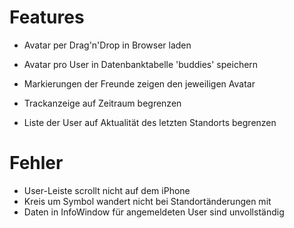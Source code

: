 Features
========

 * Avatar per Drag'n'Drop in Browser laden
 * Avatar pro User in Datenbanktabelle 'buddies' speichern
 * Markierungen der Freunde zeigen den jeweiligen Avatar

 * Trackanzeige auf Zeitraum begrenzen
 * Liste der User auf Aktualität des letzten Standorts begrenzen


Fehler
======

 * User-Leiste scrollt nicht auf dem iPhone
 * Kreis um Symbol wandert nicht bei Standortänderungen mit
 * Daten in InfoWindow für angemeldeten User sind unvollständig
